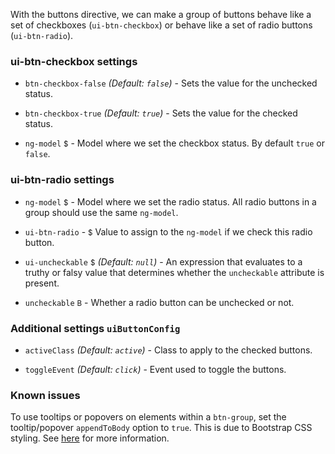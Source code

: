 With the buttons directive, we can make a group of buttons behave like a set of checkboxes (`ui-btn-checkbox`) or behave like a set of radio buttons (`ui-btn-radio`).

### ui-btn-checkbox settings

* `btn-checkbox-false`
  _(Default: `false`)_ -
  Sets the value for the unchecked status.
  
* `btn-checkbox-true`
  _(Default: `true`)_ -
  Sets the value for the checked status.
  
* `ng-model`
  <small class="badge">$</small>
  <i class="glyphicon glyphicon-eye-open"></i> -
  Model where we set the checkbox status. By default `true` or `false`.

### ui-btn-radio settings

* `ng-model`
  <small class="badge">$</small>
  <i class="glyphicon glyphicon-eye-open"></i> -
  Model where we set the radio status. All radio buttons in a group should use the same `ng-model`.
    
* `ui-btn-radio` -
  <small class="badge">$</small>
  Value to assign to the `ng-model` if we check this radio button.

* `ui-uncheckable`
  <small class="badge">$</small>
  _(Default: `null`)_ -
  An expression that evaluates to a truthy or falsy value that determines whether the `uncheckable` attribute is present.
  
* `uncheckable`
  <small class="badge">B</small> -
  Whether a radio button can be unchecked or not.
  
### Additional settings `uiButtonConfig`

* `activeClass`
  _(Default: `active`)_ -
  Class to apply to the checked buttons.
  
* `toggleEvent`
  _(Default: `click`)_ -
  Event used to toggle the buttons.

### Known issues

To use tooltips or popovers on elements within a `btn-group`, set the tooltip/popover `appendToBody` option to `true`. This is due to Bootstrap CSS styling. See [here](http://getbootstrap.com/components/#btn-groups) for more information.
